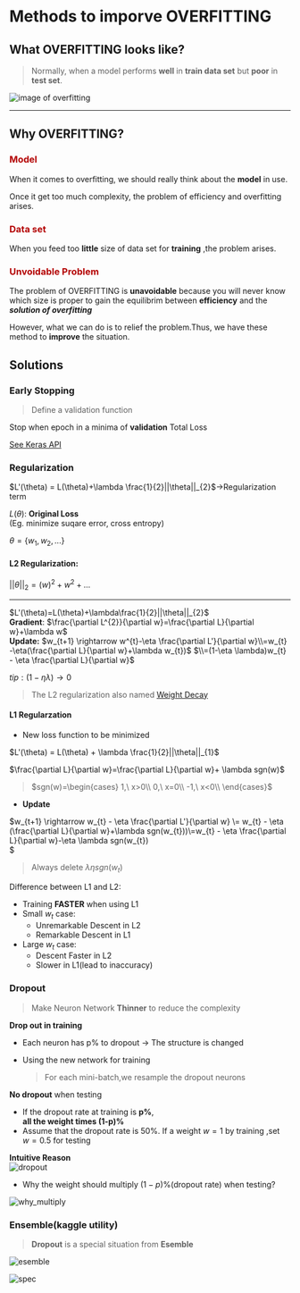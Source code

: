 # Methods to imporve OVERFITTING

## What OVERFITTING looks like?


>Normally, when a model performs **well** in **train data set** but **poor** in **test set**.

![image of overfitting](images/overfitting.png)
***
## Why OVERFITTING?

### <font color="#B40404 ">Model</font>

When it comes to overfitting, we should really think about the **model** in use.

Once it get too much complexity, the problem of efficiency and overfitting arises.

### <font color="#B40404 ">Data set</font>

When you feed too **little** size of data set for **training** ,the problem arises.

### <font color="#B40404 ">Unvoidable Problem</font>

The problem of OVERFITTING is **unavoidable** because you will never know which size is proper to gain the equilibrim between **efficiency** and the 
***solution of overfitting***

However, what we can do is to relief the problem.Thus, we have these method to **improve** the situation.

## Solutions

### Early Stopping

>Define a validation function 

Stop when epoch in a minima of  **validation** Total Loss

[See Keras API](https://keras.io/api/callbacks/#earlystopping)

### **Regularization**

$L'(\theta) = L(\theta)+\lambda \frac{1}{2}||\theta||_{2}$->Regularization term

$L(\theta)$: **Original Loss**  
(Eg. minimize suqare error, cross entropy) 

$\theta=\{w_{1},w_{2},...\}$

#### **L2 Regularization:**  
$||\theta||_{2}=(w)^{2}+w^{2}+...$  
***
$L'(\theta)=L(\theta)+\lambda\frac{1}{2}||\theta||_{2}$  
**Gradient**: 
$\frac{\partial L^{2}}{\partial w}=\frac{\partial L}{\partial w}+\lambda w$  
**Update:** $w_{t+1} \rightarrow w^{t}-\eta \frac{\partial L'}{\partial w}\\=w_{t} -\eta(\frac{\partial L}{\partial w}+\lambda w_{t})$
$\\=(1-\eta \lambda)w_{t} - \eta \frac{\partial L}{\partial w}$

$tip:(1-\eta \lambda) \rightarrow0$  

>The L2 regularization also named [Weight Decay](https://papers.nips.cc/paper/563-a-simple-weight-decay-can-improve-generalization.pdf)


#### **L1 Regularzation**
* New loss function to be minimized

$L'(\theta) = L(\theta) + \lambda \frac{1}{2}||\theta||_{1}$

$\frac{\partial L}{\partial w}=\frac{\partial L}{\partial w}+ \lambda sgn(w)$

>$sgn(w)=\begin{cases}
    1,\ x>0\\
    0,\ x=0\\
    -1,\ x<0\\
\end{cases}$

* **Update**

$w_{t+1} \rightarrow w_{t} - \eta \frac{\partial L'}{\partial w} \\= w_{t} - \eta (\frac{\partial L}{\partial w}+\lambda sgn(w_{t}))\\=w_{t} - \eta \frac{\partial L}{\partial w}-\eta \lambda  sgn(w_{t})  
$


>Always delete $\lambda \eta sgn(w_{t})$

Difference between L1 and L2:  



* Training **FASTER** when using L1
* Small $w_{t}$ case:
  * Unremarkable Descent in L2
  * Remarkable Descent in L1
*  Large $w_{t}$ case:
   *  Descent Faster in L2
   *  Slower in L1(lead to inaccuracy)

### Dropout

>Make Neuron Network **Thinner** to reduce the complexity

**Drop out in training**  
* Each neuron has p% to dropout$\ \rightarrow$  The  structure is changed
* Using the new network for training
  
  >For each mini-batch,we resample the dropout neurons



**No dropout** when testing 
* If the dropout rate at training is **p%**,  
  **all the weight times (1-p)%**
* Assume that the dropout rate is 50%.
If a weight $w =1$ by training ,set $w=0.5$ for testing

**Intuitive Reason**  
![dropout](images/Dropout.png)

* Why the weight should multiply $(1-p)\%$(dropout rate) when testing?

![why_multiply](images/why_multiply.png)

### Ensemble(kaggle utility)

>**Dropout** is a special situation from **Esemble**

![esemble](images/ensemble.png)

![spec](images/dropout_spec.png)
